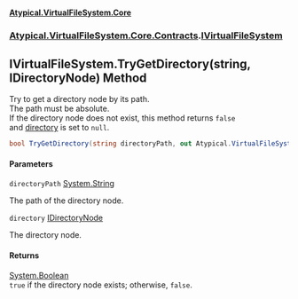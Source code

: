 #### [Atypical.VirtualFileSystem.Core](Atypical.VirtualFileSystem.Core.md 'Atypical.VirtualFileSystem.Core')
### [Atypical.VirtualFileSystem.Core.Contracts](Atypical.VirtualFileSystem.Core.Contracts.md 'Atypical.VirtualFileSystem.Core.Contracts').[IVirtualFileSystem](Atypical.VirtualFileSystem.Core.Contracts.IVirtualFileSystem.md 'Atypical.VirtualFileSystem.Core.Contracts.IVirtualFileSystem')

## IVirtualFileSystem.TryGetDirectory(string, IDirectoryNode) Method

Try to get a directory node by its path.  
The path must be absolute.  
If the directory node does not exist, this method returns `false`  
and [directory](Atypical.VirtualFileSystem.Core.Contracts.IVirtualFileSystem.TryGetDirectory(string,Atypical.VirtualFileSystem.Core.Contracts.IDirectoryNode).md#Atypical.VirtualFileSystem.Core.Contracts.IVirtualFileSystem.TryGetDirectory(string,Atypical.VirtualFileSystem.Core.Contracts.IDirectoryNode).directory 'Atypical.VirtualFileSystem.Core.Contracts.IVirtualFileSystem.TryGetDirectory(string, Atypical.VirtualFileSystem.Core.Contracts.IDirectoryNode).directory') is set to `null`.

```csharp
bool TryGetDirectory(string directoryPath, out Atypical.VirtualFileSystem.Core.Contracts.IDirectoryNode? directory);
```
#### Parameters

<a name='Atypical.VirtualFileSystem.Core.Contracts.IVirtualFileSystem.TryGetDirectory(string,Atypical.VirtualFileSystem.Core.Contracts.IDirectoryNode).directoryPath'></a>

`directoryPath` [System.String](https://docs.microsoft.com/en-us/dotnet/api/System.String 'System.String')

The path of the directory node.

<a name='Atypical.VirtualFileSystem.Core.Contracts.IVirtualFileSystem.TryGetDirectory(string,Atypical.VirtualFileSystem.Core.Contracts.IDirectoryNode).directory'></a>

`directory` [IDirectoryNode](Atypical.VirtualFileSystem.Core.Contracts.IDirectoryNode.md 'Atypical.VirtualFileSystem.Core.Contracts.IDirectoryNode')

The directory node.

#### Returns
[System.Boolean](https://docs.microsoft.com/en-us/dotnet/api/System.Boolean 'System.Boolean')  
`true` if the directory node exists; otherwise, `false`.